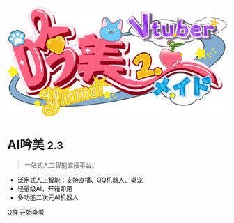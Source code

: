 ![logo](images/logo.png)

# AI吟美 <small>2.3</small>

> 一站式人工智能直播平台。

- 泛用式人工智能：支持直播、QQ机器人、桌宠
- 轻量级AI，开箱即用
- 多功能二次元AI机器人

[Q群](https://qm.qq.com/cgi-bin/qm/qr?k=SW5NZsdS0kuiI3yJUyN-8toJDt-KCYdz&jump_from=webapi&authKey=or1l72VST4euCTE8aI+KJkni8prp6kG13JOtMkiZ4pmGQSWkmliFrh3/XIPU4Hew)
[开始查看](/README.md)
